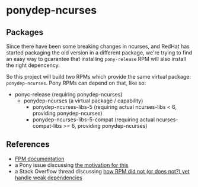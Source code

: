 # ponydep-ncurses

## Packages

Since there have been some breaking changes in ncurses, and RedHat has started packaging the old version in a different package, we're trying to find an easy way to guarantee that installing  `pony-release` RPM will also install the right depencency.

So this project will build two RPMs which provide the same virtual package: `ponydep-ncurses`.  Pony RPMs can depend on that, like so:

* ponyc-release (requiring ponydep-ncurses)
  * ponydep-ncurses (a virtual package / capability)
     * ponydep-ncurses-libs-5 (requiring actual ncurses-libs < 6, providing ponydep-ncurses)
     * ponydep-ncurses-libs-5-compat (requiring actual ncurses-compat-libs >= 6, providing ponydep-ncurses)


## References

* [FPM documentation](https://github.com/jordansissel/fpm/wiki)
* a Pony issue discussing [the motivation for this](https://github.com/ponylang/ponyc/issues/1208#issuecomment-286281766)
* a Stack Overflow thread discussing [how RPM did not (or does not?) yet handle weak dependencies](http://unix.stackexchange.com/questions/57524/yum-and-recommended-suggested-packages/57527#57527)
